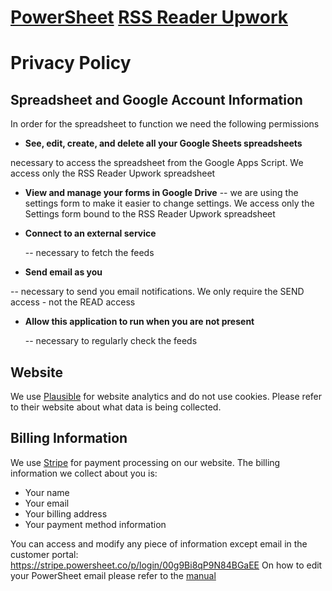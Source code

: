 # [PowerSheet](https://powersheet.co/) [RSS Reader Upwork](https://powersheet.co/rss-reader-upwork/)

# Privacy Policy

## Spreadsheet and Google Account Information

In order for the spreadsheet to function we need the following permissions

* **See, edit, create, and delete all your Google Sheets spreadsheets**

necessary to access the spreadsheet from the Google Apps Script. We access only the RSS Reader Upwork spreadsheet
  
* **View and manage your forms in Google Drive** -- we are using the settings form to make it easier to change settings. We access only the Settings form bound to the RSS Reader Upwork spreadsheet
  
* **Connect to an external service**

  -- necessary to fetch the feeds
  
* **Send email as you**

-- necessary to send you email notifications. We only require the SEND access - not the READ access
  
* **Allow this application to run when you are not present**

  -- necessary to regularly check the feeds






## Website

We use [Plausible](https://plausible.io/) for website analytics and do not use cookies. Please refer to their website about what data is being collected.

## Billing Information

We use [Stripe](https://stripe.com) for payment processing on our website. The billing information we collect about you is:

* Your name
* Your email
* Your billing address
* Your payment method information

You can access and modify any piece of information except email in the customer portal: https://stripe.powersheet.co/p/login/00g9Bi8qP9N84BGaEE
On how to edit your PowerSheet email please refer to the [manual](https://powersheet.co/rss-reader-upwork/manual#-i-want-to-change-the-email-i-am-sending-from)
